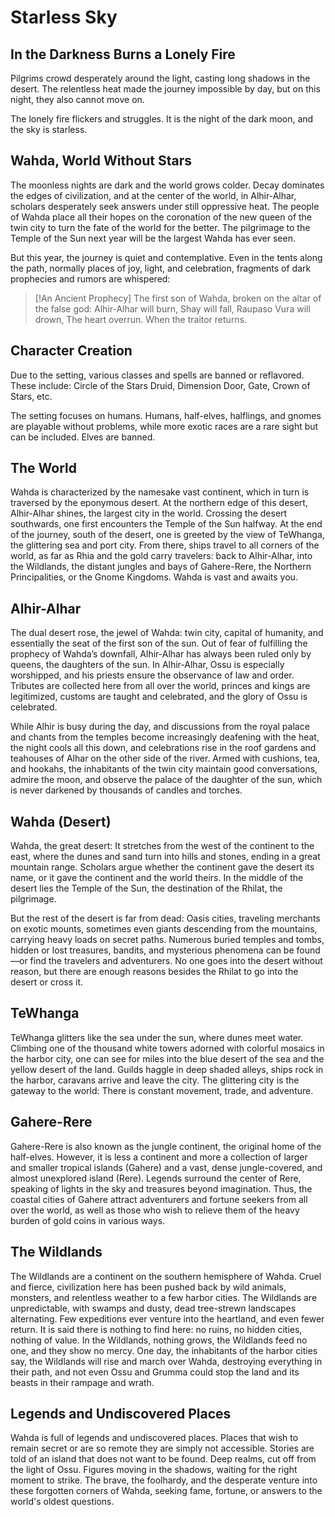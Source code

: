 # Starless Sky

## In the Darkness Burns a Lonely Fire
Pilgrims crowd desperately around the light, casting long shadows in the desert. The relentless heat made the journey impossible by day, but on this night, they also cannot move on.

The lonely fire flickers and struggles. It is the night of the dark moon, and the sky is starless.

## Wahda, World Without Stars
The moonless nights are dark and the world grows colder. Decay dominates the edges of civilization, and at the center of the world, in Alhir-Alhar, scholars desperately seek answers under still oppressive heat. The people of Wahda place all their hopes on the coronation of the new queen of the twin city to turn the fate of the world for the better. The pilgrimage to the Temple of the Sun next year will be the largest Wahda has ever seen.

But this year, the journey is quiet and contemplative. Even in the tents along the path, normally places of joy, light, and celebration, fragments of dark prophecies and rumors are whispered:

> [!An Ancient Prophecy]
> The first son of Wahda, broken on the altar of the false god:
> Alhir-Alhar will burn,
> Shay will fall,
> Raupaso Vura will drown,
> The heart overrun.
> When the traitor returns.

## Character Creation
Due to the setting, various classes and spells are banned or reflavored. These include: Circle of the Stars Druid, Dimension Door, Gate, Crown of Stars, etc.
  
The setting focuses on humans. Humans, half-elves, halflings, and gnomes are playable without problems, while more exotic races are a rare sight but can be included. Elves are banned.

## The World
Wahda is characterized by the namesake vast continent, which in turn is traversed by the eponymous desert. At the northern edge of this desert, Alhir-Alhar shines, the largest city in the world. Crossing the desert southwards, one first encounters the Temple of the Sun halfway. At the end of the journey, south of the desert, one is greeted by the view of TeWhanga, the glittering sea and port city. From there, ships travel to all corners of the world, as far as Rhia and the gold carry travelers: back to Alhir-Alhar, into the Wildlands, the distant jungles and bays of Gahere-Rere, the Northern Principalities, or the Gnome Kingdoms. Wahda is vast and awaits you.

## Alhir-Alhar
The dual desert rose, the jewel of Wahda: twin city, capital of humanity, and essentially the seat of the first son of the sun. Out of fear of fulfilling the prophecy of Wahda’s downfall, Alhir-Alhar has always been ruled only by queens, the daughters of the sun. In Alhir-Alhar, Ossu is especially worshipped, and his priests ensure the observance of law and order. Tributes are collected here from all over the world, princes and kings are legitimized, customs are taught and celebrated, and the glory of Ossu is celebrated.

While Alhir is busy during the day, and discussions from the royal palace and chants from the temples become increasingly deafening with the heat, the night cools all this down, and celebrations rise in the roof gardens and teahouses of Alhar on the other side of the river. Armed with cushions, tea, and hookahs, the inhabitants of the twin city maintain good conversations, admire the moon, and observe the palace of the daughter of the sun, which is never darkened by thousands of candles and torches.

## Wahda (Desert)
Wahda, the great desert: It stretches from the west of the continent to the east, where the dunes and sand turn into hills and stones, ending in a great mountain range. Scholars argue whether the continent gave the desert its name, or it gave the continent and the world theirs. In the middle of the desert lies the Temple of the Sun, the destination of the Rhilat, the pilgrimage.

But the rest of the desert is far from dead: Oasis cities, traveling merchants on exotic mounts, sometimes even giants descending from the mountains, carrying heavy loads on secret paths. Numerous buried temples and tombs, hidden or lost treasures, bandits, and mysterious phenomena can be found—or find the travelers and adventurers. No one goes into the desert without reason, but there are enough reasons besides the Rhilat to go into the desert or cross it.

## TeWhanga
TeWhanga glitters like the sea under the sun, where dunes meet water. Climbing one of the thousand white towers adorned with colorful mosaics in the harbor city, one can see for miles into the blue desert of the sea and the yellow desert of the land. Guilds haggle in deep shaded alleys, ships rock in the harbor, caravans arrive and leave the city. The glittering city is the gateway to the world: There is constant movement, trade, and adventure.

## Gahere-Rere
Gahere-Rere is also known as the jungle continent, the original home of the half-elves. However, it is less a continent and more a collection of larger and smaller tropical islands (Gahere) and a vast, dense jungle-covered, and almost unexplored island (Rere). Legends surround the center of Rere, speaking of lights in the sky and treasures beyond imagination. Thus, the coastal cities of Gahere attract adventurers and fortune seekers from all over the world, as well as those who wish to relieve them of the heavy burden of gold coins in various ways.

## The Wildlands
The Wildlands are a continent on the southern hemisphere of Wahda. Cruel and fierce, civilization here has been pushed back by wild animals, monsters, and relentless weather to a few harbor cities. The Wildlands are unpredictable, with swamps and dusty, dead tree-strewn landscapes alternating. Few expeditions ever venture into the heartland, and even fewer return. It is said there is nothing to find here: no ruins, no hidden cities, nothing of value. In the Wildlands, nothing grows, the Wildlands feed no one, and they show no mercy. One day, the inhabitants of the harbor cities say, the Wildlands will rise and march over Wahda, destroying everything in their path, and not even Ossu and Grumma could stop the land and its beasts in their rampage and wrath.

## Legends and Undiscovered Places
Wahda is full of legends and undiscovered places. Places that wish to remain secret or are so remote they are simply not accessible. Stories are told of an island that does not want to be found. Deep realms, cut off from the light of Ossu. Figures moving in the shadows, waiting for the right moment to strike. The brave, the foolhardy, and the desperate venture into these forgotten corners of Wahda, seeking fame, fortune, or answers to the world's oldest questions.

